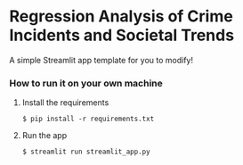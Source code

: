 # Regression Analysis of Crime Incidents and Societal Trends

A simple Streamlit app template for you to modify!
### How to run it on your own machine

1. Install the requirements

   ```
   $ pip install -r requirements.txt
   ```

2. Run the app

   ```
   $ streamlit run streamlit_app.py
   ```

